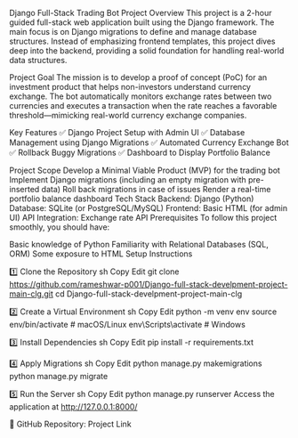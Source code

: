Django Full-Stack Trading Bot Project
Overview
This project is a 2-hour guided full-stack web application built using the Django framework. The main focus is on Django migrations to define and manage database structures. Instead of emphasizing frontend templates, this project dives deep into the backend, providing a solid foundation for handling real-world data structures.

Project Goal
The mission is to develop a proof of concept (PoC) for an investment product that helps non-investors understand currency exchange. The bot automatically monitors exchange rates between two currencies and executes a transaction when the rate reaches a favorable threshold—mimicking real-world currency exchange companies.

Key Features
✅ Django Project Setup with Admin UI
✅ Database Management using Django Migrations
✅ Automated Currency Exchange Bot
✅ Rollback Buggy Migrations
✅ Dashboard to Display Portfolio Balance

Project Scope
Develop a Minimal Viable Product (MVP) for the trading bot
Implement Django migrations (including an empty migration with pre-inserted data)
Roll back migrations in case of issues
Render a real-time portfolio balance dashboard
Tech Stack
Backend: Django (Python)
Database: SQLite (or PostgreSQL/MySQL)
Frontend: Basic HTML (for admin UI)
API Integration: Exchange rate API
Prerequisites
To follow this project smoothly, you should have:

Basic knowledge of Python
Familiarity with Relational Databases (SQL, ORM)
Some exposure to HTML
Setup Instructions

1️⃣ Clone the Repository
sh
Copy
Edit
git clone https://github.com/rameshwar-p001/Django-full-stack-develpment-project-main-clg.git
cd Django-full-stack-develpment-project-main-clg


2️⃣ Create a Virtual Environment
sh
Copy
Edit
python -m venv env
source env/bin/activate  # macOS/Linux
env\Scripts\activate  # Windows

3️⃣ Install Dependencies
sh
Copy
Edit
pip install -r requirements.txt

4️⃣ Apply Migrations
sh
Copy
Edit
python manage.py makemigrations
python manage.py migrate

5️⃣ Run the Server
sh
Copy
Edit
python manage.py runserver
Access the application at http://127.0.0.1:8000/


🔗 GitHub Repository: Project Link

